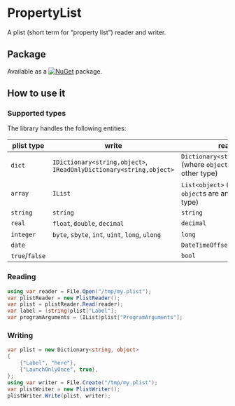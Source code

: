 # PropertyList

A plist (short term for “property list”) reader and writer.

## Package

Available as a [![NuGet](https://img.shields.io/nuget/v/PropertyList.svg?style=flat-square)](https://www.nuget.org/packages/PropertyList) package.

## How to use it

### Supported types

The library handles the following entities:

| plist type | write | read |
|--|--|--|
| `dict` | `IDictionary<string,object>`, `IReadOnlyDictionary<string,object>` | `Dictionary<string,object>` (where `object`s are any other type) |
| `array` | `IList` | `List<object>` (where `object`s are any other type) |
| `string` | `string` | `string` |
| `real` | `float`, `double`, `decimal` | `decimal` |
| `integer` | `byte`, `sbyte`, `int`, `uint`, `long`, `ulong`  | `long` |
| `date` | | `DateTimeOffset` |
| `true`/`false` | | `bool` |

### Reading

```csharp
using var reader = File.Open("/tmp/my.plist");
var plistReader = new PlistReader();
var plist = plistReader.Read(reader);
var label = (string)plist["Label"];
var programArguments = (IList)plist["ProgramArguments"];
```

### Writing

```csharp
var plist = new Dictionary<string, object>
{
    {"Label", "here"},
    {"LaunchOnlyOnce", true},
};
using var writer = File.Create("/tmp/my.plist");
var plistWriter = new PlistWriter();
plistWriter.Write(plist, writer);
```
